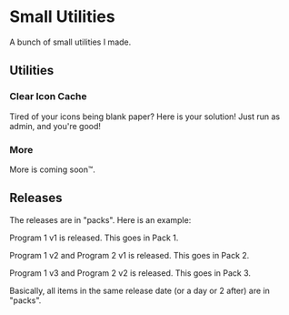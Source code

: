 # Small Utilities
A bunch of small utilities I made.
## Utilities
### Clear Icon Cache
Tired of your icons being blank paper? Here is your solution! Just run as admin, and you're good!

### More
More is coming soon™.

## Releases
The releases are in "packs". Here is an example:


Program 1 v1 is released. This goes in Pack 1.

Program 1 v2 and Program 2 v1 is released. This goes in Pack 2.

Program 1 v3 and Program 2 v2 is released. This goes in Pack 3.

Basically, all items in the same release date (or a day or 2 after) are in "packs".
